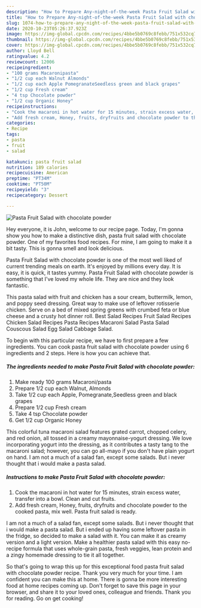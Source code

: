```yaml
---
description: "How to Prepare Any-night-of-the-week Pasta Fruit Salad with chocolate powder"
title: "How to Prepare Any-night-of-the-week Pasta Fruit Salad with chocolate powder"
slug: 1074-how-to-prepare-any-night-of-the-week-pasta-fruit-salad-with-chocolate-powder
date: 2020-10-23T05:26:37.923Z
image: https://img-global.cpcdn.com/recipes/4bbe5b0769c8febb/751x532cq70/pasta-fruit-salad-with-chocolate-powder-recipe-main-photo.jpg
thumbnail: https://img-global.cpcdn.com/recipes/4bbe5b0769c8febb/751x532cq70/pasta-fruit-salad-with-chocolate-powder-recipe-main-photo.jpg
cover: https://img-global.cpcdn.com/recipes/4bbe5b0769c8febb/751x532cq70/pasta-fruit-salad-with-chocolate-powder-recipe-main-photo.jpg
author: Lloyd Bell
ratingvalue: 4.2
reviewcount: 12006
recipeingredient:
- "100 grams Macaronipasta"
- "1/2 cup each Walnut Almonds"
- "1/2 cup each Apple PomegranateSeedless green and black grapes"
- "1/2 cup Fresh cream"
- "4 tsp Chocolate powder"
- "1/2 cup Organic Honey"
recipeinstructions:
- "Cook the macaroni in hot water for 15 minutes, strain excess water, transfer into a bowl. Clean and cut fruits."
- "Add fresh cream, Honey, fruits, dryfruits and chocolate powder to the cooked pasta, mix well. Pasta fruit salad is ready."
categories:
- Recipe
tags:
- pasta
- fruit
- salad

katakunci: pasta fruit salad 
nutrition: 189 calories
recipecuisine: American
preptime: "PT34M"
cooktime: "PT50M"
recipeyield: "3"
recipecategory: Dessert

---
```



![Pasta Fruit Salad with chocolate powder](https://img-global.cpcdn.com/recipes/4bbe5b0769c8febb/751x532cq70/pasta-fruit-salad-with-chocolate-powder-recipe-main-photo.jpg)

Hey everyone, it is John, welcome to our recipe page. Today, I'm gonna show you how to make a distinctive dish, pasta fruit salad with chocolate powder. One of my favorites food recipes. For mine, I am going to make it a bit tasty. This is gonna smell and look delicious.

Pasta Fruit Salad with chocolate powder is one of the most well liked of current trending meals on earth. It's enjoyed by millions every day. It is easy, it is quick, it tastes yummy. Pasta Fruit Salad with chocolate powder is something that I've loved my whole life. They are nice and they look fantastic.

This pasta salad with fruit and chicken has a sour cream, buttermilk, lemon, and poppy seed dressing. Great way to make use of leftover rotisserie chicken. Serve on a bed of mixed spring greens with crumbed feta or blue cheese and a crusty hot dinner roll. Best Salad Recipes Fruit Salad Recipes Chicken Salad Recipes Pasta Recipes Macaroni Salad Pasta Salad Couscous Salad Egg Salad Cabbage Salad.


To begin with this particular recipe, we have to first prepare a few ingredients. You can cook pasta fruit salad with chocolate powder using 6 ingredients and 2 steps. Here is how you can achieve that.

<!--inarticleads1-->

##### The ingredients needed to make Pasta Fruit Salad with chocolate powder:

1. Make ready 100 grams Macaroni/pasta
1. Prepare 1/2 cup each Walnut, Almonds
1. Take 1/2 cup each Apple, Pomegranate,Seedless green and black grapes
1. Prepare 1/2 cup Fresh cream
1. Take 4 tsp Chocolate powder
1. Get 1/2 cup Organic Honey


This colorful tuna macaroni salad features grated carrot, chopped celery, and red onion, all tossed in a creamy mayonnaise-yogurt dressing. We love incorporating yogurt into the dressing, as it contributes a tasty tang to the macaroni salad; however, you can go all-mayo if you don&#39;t have plain yogurt on hand. I am not a much of a salad fan, except some salads. But i never thought that i would make a pasta salad. 

<!--inarticleads2-->

##### Instructions to make Pasta Fruit Salad with chocolate powder:

1. Cook the macaroni in hot water for 15 minutes, strain excess water, transfer into a bowl. Clean and cut fruits.
1. Add fresh cream, Honey, fruits, dryfruits and chocolate powder to the cooked pasta, mix well. Pasta fruit salad is ready.


I am not a much of a salad fan, except some salads. But i never thought that i would make a pasta salad. But i ended up having some leftover pasta in the fridge, so decided to make a salad with it. You can make it as creamy version and a light version. Make a healthier pasta salad with this easy no-recipe formula that uses whole-grain pasta, fresh veggies, lean protein and a zingy homemade dressing to tie it all together. 

So that's going to wrap this up for this exceptional food pasta fruit salad with chocolate powder recipe. Thank you very much for your time. I am confident you can make this at home. There is gonna be more interesting food at home recipes coming up. Don't forget to save this page in your browser, and share it to your loved ones, colleague and friends. Thank you for reading. Go on get cooking!
